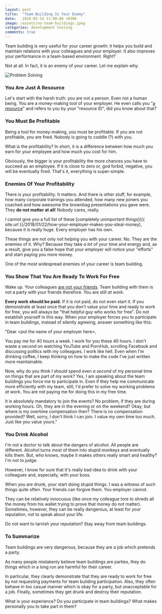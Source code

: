 ```yaml
---
layout: post
title:  "Team Building Is Your Enemy"
date:   2018-05-14 11:00:00 +0300
image: /assets/no-team-buildings.jpeg
categories: development testing
comments: true
---
```


Team building is very useful for your career growth: it helps you build and maintain relations with your colleagues and your employer. It also improves your performance in a team-based environment. Right?

Not at all. In fact, it is an enemy of your career. Let me explain why.

<img alt="Problem Solving" src="{{ site.url }}{{ page.image }}">

### You Are Just A Resource

Let's start with the harsh truth: you are not a person. Even not a human being. You are a money-making tool of your employer. He even calls you "[a resource](https://www.quora.com/Why-do-IT-companies-call-employees-a-resource)" and refers to you by your "resource ID", did you know about that?

### You Must Be Profitable

Being a tool for money-making, you must be profitable. If you are not profitable, you are fired. Nobody is going to coddle (?) with you.

What is the profitability? In short, it is a difference between how much you earn for your employee and how much you cost for him.

Obviously, the bigger is your profitability the more chances you have to succeed as an employee. If it is close to zero or, god forbid, negative, you will be eventually fired. That's it, everything is super-simple.

### Enemies Of Your Profitability

There is your profitability. It matters. And there is other stuff, for example, how many corporate trainings you attended, how many new joiners you coached and how awesome the brownbag presentations you gave were. They __do not matter at all__! Nobody cares, really.

I cannot give you a full list of these [completely unimportant things]({{ site.url }}/2018/01/22/how-your-employer-makes-you-steal-money), because it is really huge. Every employer has his own.

These things are not only _not helping_ you with your career. No. They are the enemies of it. Why? Because they take _a lot_ of your time and energy and, as a result, give you a false hope that your employer will notice your "efforts" and start paying you more money.

One of the most widespread enemies of your career is team building.

### You Show That You Are Ready To Work For Free

Wake up. Your colleagues [are not your friends](https://chinmaeke.wordpress.com/2017/03/14/your-colleagues-are-not-your-friends/). Team building with them is not a party with your friends therefore. You are still _at work_.

__Every work should be paid.__ If it is not paid, do not even start it. If you demonstrate at least once that you don't value your time and ready to work for free, you will always be "that helpful guy who works for free". Do not establish yourself in this way. When your employer forces you to participate in team buildings, instead of silently agreeing, answer something like this:

"Dear \<put the name of your employer here\>,

You pay me for 40 hours a week. I work for you these 40 hours. I don't waste a second on watching YouTube and PornHub, scrolling Facebook and discussing politics with my colleagues. I work like hell. Even when I'm drinking coffee, I keep thinking on how to make the code I've just written more maintainable.

Now, why do you think I should spend even _a second_ of my personal time on things that are part of my work? Yes, I am speaking about the team buildings you force me to participate in. Even if they help me communicate more efficiently with my team, still, I'd prefer to solve my working problems _at work_. You are not paying me for doing this in my free time.

It is absolutely mandatory to join the events? No problem, if they are during working hours. Oh, they are in the evening or on the weekend? Okay, but where is my overtime compensation then? There is no compensation provided? Well, sorry, I don't think I can join. I value my own time too much. Just like you value yours."

### You Drink Alcohol

I'm not a doctor to talk about the dangers of alcohol. All people are different. Alcohol turns most of them into stupid monkeys and eventually kills them. But, who knows, maybe it makes others really smart and healthy? I'm not to judge.

However, I know for sure that it's really bad idea to drink with your colleagues and, especially, with your boss.

When you are drunk, your start doing stupid things. I was a witness of such things quite often. Your friends can forgive them. You employer cannot.

They can be relatively innocuous (like once my colleague tore to shreds all the money from his wallet trying to prove that money do not matter). Sometimes, however, they can be really dangerous, at least for your reputation, not to speak about your life.

Do not want to tarnish your reputation? Stay away from team buildings.

### To Summarize

Team buildings are very dangerous, because they are a job which pretends a party.

As many people mistakenly believe team buildings are parties, they do things which in a long run are harmful for their career.

In particular, they clearly demonstrate that they are ready to work for free by not requesting payments for team building participation. Also, they often behave in too casual manner which is okay for a party, but unacceptable for a job. Finally, sometimes they get drunk and destroy their reputation.

What is your experience? Do you participate in team buildings? What makes personally you to take part in them?
